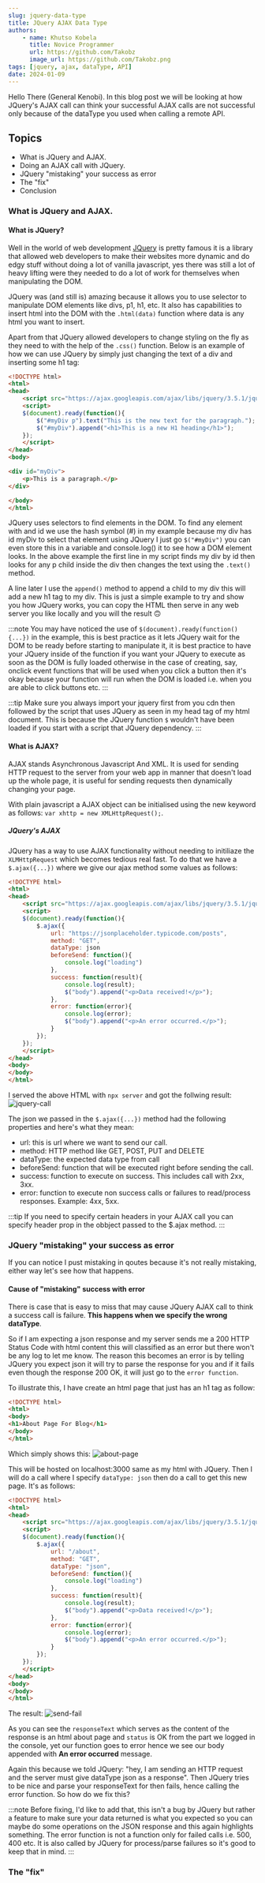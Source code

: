 ```yaml
---
slug: jquery-data-type
title: JQuery AJAX Data Type
authors: 
    - name: Khutso Kobela
      title: Novice Programmer
      url: https://github.com/Takobz
      image_url: https://github.com/Takobz.png
tags: [jquery, ajax, dataType, API]
date: 2024-01-09
---
```


Hello There (General Kenobi). In this blog post we will be looking at how JQuery's AJAX call can think your successful AJAX calls are not successful only because of the dataType you used when calling a remote API.

<!--truncate-->

## Topics
- What is JQuery and AJAX.
- Doing an AJAX call with JQuery.
- JQuery "mistaking" your success as error
- The "fix"
- Conclusion


### What is JQuery and AJAX.

#### What is JQuery?
Well in the world of web development [JQuery](https://jquery.com/) is pretty famous it is a library that allowed web developers to make their websites more dynamic and do edgy stuff without doing a lot of vanilla javascript, yes there was still a lot of heavy lifting were they needed to do a lot of work for themselves when manipulating the DOM.  

JQuery was (and still is) amazing because it allows you to use selector to manipulate DOM elements like divs, p1, h1, etc. It also has capabilities to insert html into the DOM with the `.html(data)` function where data is any html you want to insert.  

Apart from that JQuery allowed developers to change styling on the fly as they need to with the help of the `.css()` function. Below is an example of how we can use JQuery by simply just changing the text of a div and inserting some h1 tag:

```html
<!DOCTYPE html>
<html>
<head>
    <script src="https://ajax.googleapis.com/ajax/libs/jquery/3.5.1/jquery.min.js"></script>
    <script>
    $(document).ready(function(){
        $("#myDiv p").text("This is the new text for the paragraph.");
        $("#myDiv").append("<h1>This is a new H1 heading</h1>");
    });
    </script>
</head>
<body>

<div id="myDiv">
    <p>This is a paragraph.</p>
</div>

</body>
</html>
```

JQuery uses selectors to find elements in the DOM. To find any element with and id we use the hash symbol (#) in my example because my div has id myDiv to select that element using JQuery I just go `$("#myDiv")` you can even store this in a variable and console.log() it to see how a DOM element looks. In the above example the first line in my script finds my div by id then looks for any p child inside the div then changes the text using the `.text()` method.  

A line later I use the `append()` method to append a child to my div this will add a new h1 tag to my div. This is just a simple example to try and show you how JQuery works, you can copy the HTML then serve in any web server you like locally and you will the result 🙃

:::note
You may have noticed the use of `$(document).ready(function(){...})` in the example, this is best practice as it lets JQuery wait for the DOM to be ready before starting to manipulate it, it is best practice to have your JQuery inside of the function if you want your JQuery to execute as soon as the DOM is fully loaded otherwise in the case of creating, say, onclick event functions that will be used when you click a button then it's okay because your function will run when the DOM is loaded i.e. when you are able to click buttons etc.
:::

:::tip
Make sure you always import your jquery first from you cdn then followed by the script that uses JQuery as seen in my head tag of my html document. This is because the JQuery function `$` wouldn't have been loaded if you start with a script that JQuery dependency.
:::

#### What is AJAX?
AJAX stands Asynchronous Javascript And XML. It is used for sending HTTP request to the server from your web app in manner that doesn't load up the whole page, it is useful for sending requests then dynamically changing your page.  

With plain javascript a AJAX object can be initialised using the new keyword as follows: `var xhttp = new XMLHttpRequest();`.

##### JQuery's AJAX
JQuery has a way to use AJAX functionality without needing to initiliaze the `XLMHttpRequest` which becomes tedious real fast. To do that we have a `$.ajax({...})` where we give our ajax method some values as follows:
```html
<!DOCTYPE html>
<html>
<head>
    <script src="https://ajax.googleapis.com/ajax/libs/jquery/3.5.1/jquery.min.js"></script>
    <script>
    $(document).ready(function(){
        $.ajax({
            url: "https://jsonplaceholder.typicode.com/posts",
            method: "GET",
            dataType: json
            beforeSend: function(){
                console.log("loading")
            },
            success: function(result){
                console.log(result);
                $("body").append("<p>Data received!</p>");
            },
            error: function(error){
                console.log(error);
                $("body").append("<p>An error occurred.</p>");
            }
        });
    });
    </script>
</head>
<body>
</body>
</html>
```

I served the above HTML with `npx server` and got the follwing result:
![jquery-call](../../../static/img/blog-images/jquery-data-type/send-jquery-to-get-json-back.png)

The json we passed in the `$.ajax({...})` method had the following properties and here's what they mean:
- url: this is url where we want to send our call.
- method: HTTP method like GET, POST, PUT and DELETE
- dataType: the expected data type from call
- beforeSend: function that will be executed right before sending the call.
- success: function to execute on success. This includes call with 2xx, 3xx.
- error: function to execute non success calls or failures to read/process responses. Example: 4xx, 5xx.

:::tip
If you need to specify certain headers in your AJAX call you can specify header prop in the obbject passed to the $.ajax method.
:::

### JQuery "mistaking" your success as error
If you can notice I pust mistaking in qoutes because it's not really mistaking, either way let's see how that happens.

#### Cause of "mistaking" success with error 
There is case that is easy to miss that may cause JQuery AJAX call to think a success call is failure. **This happens when we specify the wrong dataType**.  

So if I am expecting a json response and my server sends me a 200 HTTP Status Code with html content this will classified as an error but there won't be any log to let me know. The reason this becomes an error is by telling JQuery you expect json it will try to parse the response for you and if it fails even though the response 200 OK, it will just go to the `error function`. 

To illustrate this, I have create an html page that just has an h1 tag as follow:
```html
<!DOCTYPE html>
<html>
<body>
<h1>About Page For Blog</h1>
</body>
</html>
```
Which simply shows this:
![about-page](../../../static/img/blog-images/jquery-data-type/about-page.png)

This will be hosted on localhost:3000 same as my html with JQuery. Then I will do a call where I specify `dataType: json` then do a call to get this new page. It's as follows:
```html
<!DOCTYPE html>
<html>
<head>
    <script src="https://ajax.googleapis.com/ajax/libs/jquery/3.5.1/jquery.min.js"></script>
    <script>
    $(document).ready(function(){
        $.ajax({
            url: "/about",
            method: "GET",
            dataType: "json",
            beforeSend: function(){
                console.log("loading")
            },
            success: function(result){
                console.log(result);
                $("body").append("<p>Data received!</p>");
            },
            error: function(error){
                console.log(error);
                $("body").append("<p>An error occurred.</p>");
            }
        });
    });
    </script>
</head>
<body>
</body>
</html>
```
The result:
![send-fail](../../../static/img/blog-images/jquery-data-type/send-jquery-fail.png)

As you can see the `responseText` which serves as the content of the response is an html about page and `status` is OK from the part we logged in the console, yet our function goes to error hence we see our body appended with **An error occurred** message. 

Again this because we told JQuery: "hey, I am sending an HTTP request and the server must give dataType json as a response". Then JQuery tries to be nice and parse your responseText for then fails, hence calling the error function. So how do we fix this?  

:::note
Before fixing, I'd like to add that, this isn't a bug by JQuery but rather a feature to make sure your data returned is what you expected so you can maybe do some operations on the JSON response and this again highlights something. The error function is not a function only for failed calls i.e. 500, 400 etc. It is also called by JQuery for process/parse failures so it's good to keep that in mind.
:::

### The "fix"